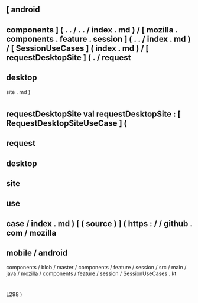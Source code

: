 [
android
-
components
]
(
.
.
/
.
.
/
index
.
md
)
/
[
mozilla
.
components
.
feature
.
session
]
(
.
.
/
index
.
md
)
/
[
SessionUseCases
]
(
index
.
md
)
/
[
requestDesktopSite
]
(
.
/
request
-
desktop
-
site
.
md
)
#
requestDesktopSite
val
requestDesktopSite
:
[
RequestDesktopSiteUseCase
]
(
-
request
-
desktop
-
site
-
use
-
case
/
index
.
md
)
[
(
source
)
]
(
https
:
/
/
github
.
com
/
mozilla
-
mobile
/
android
-
components
/
blob
/
master
/
components
/
feature
/
session
/
src
/
main
/
java
/
mozilla
/
components
/
feature
/
session
/
SessionUseCases
.
kt
#
L298
)

